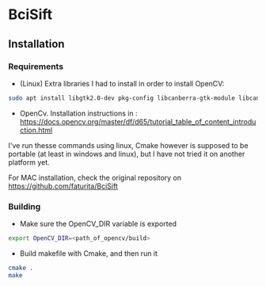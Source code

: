 # BciSift

## Installation

### Requirements

- (Linux) Extra libraries I had to install in order to install OpenCV:
```sh
sudo apt install libgtk2.0-dev pkg-config libcanberra-gtk-module libcanberra-gtk3-module 
```

- OpenCv. Installation instructions in : https://docs.opencv.org/master/df/d65/tutorial_table_of_content_introduction.html



I've run thesse commands using linux, Cmake however is supposed to be portable (at least in windows and linux), but I have not tried it on another platform yet.

For MAC installation, check the original repository on https://github.com/faturita/BciSift 


### Building

- Make sure the OpenCV_DIR variable is exported
```sh
export OpenCV_DIR=<path_of_opencv/build>
```
- Build makefile with Cmake, and then run it
```sh
cmake .
make
```


